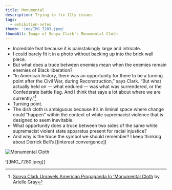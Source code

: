 ```yaml
---
title: Monumental
description: Trying to fix 11ty issues
tags:
  - exhibition-notes
thumb: 'img/IMG_7283.jpeg'
thumbAlt: Image of Sonya Clark's Monumental Cloth
---
```


- Incredible feat because it is painstakingly large and intricate.
- I could barely fit it in a photo without backing up into the brick wall piece.
- But what does a truce between enemies mean when the enemies remain enemies of Black liberation?
- “In American history, there was an opportunity for there to be a turning point after the Civil War, during Reconstruction,” says Clark. “But what actually held on — what endured — was what was surrendered, or the Confederate battle flag. And I think that says a lot about where we are currently.”[^1]
- Turning point.
- The dish cloth is ambiguous because it’s in liminal space where change could “happen” within the context of white supremacist violence that is designed to seem inevitable.
- What opportunity does a truce between two sides of the same white supremacist violent state apparatus present for racial injustice?
- And why is the truce the symbol we should remember? I keep thinking about Derrick Bell’s [[interest convergence]]

![Monumental Cloth](/img/IMG_7283.jpeg)

[^1]: [Sonya Clark Unravels American Propaganda In 'Monumental Cloth](https://www.wbur.org/news/2021/04/26/sonya-clark-monumental-cloth-decordova-museum) by Arielle Gray

![[IMG_7280.jpeg]]
